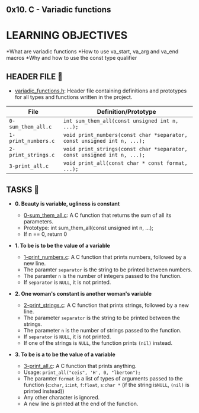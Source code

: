## 0x10. C - Variadic functions

# LEARNING OBJECTIVES
*What are variadic functions
*How to use va_start, va_arg and va_end macros
*Why and how to use the const type qualifier

## HEADER FILE 📁

* [variadic_functions.h](./variadic_functions.h): Header file containing definitions and
prototypes for all types and functions written in the project.

| File                     | Definition/Prototype                                                    |
|--------------------------|-------------------------------------------------------------------------|
|`0-sum_them_all.c`        | `int sum_them_all(const unsigned int n, ...);`                          |
| `1-print_numbers.c`      | `void print_numbers(const char *separator, const unsigned int n, ...);` |
| `2-print_strings.c`      | `void print_strings(const char *separator, const unsigned int n, ...);` |
| `3-print_all.c`          | `void print_all(const char * const format, ...);`                       | 

## TASKS 📃
* **0. Beauty is variable, ugliness is constant**
  * [0-sum_them_all.c](./0-sum_them_all.c): A C function that returns the sum of all its parameters.
  * Prototype: int sum_them_all(const unsigned int n, ...);
  * If n == 0, return 0

* **1. To be is to be the value of a variable**
  * [1-print_numbers.c](./1-print_numbers.c): A C function that prints numbers, followed by a new line. 
  * The paramter `separator` is the string to be printed between numbers.
  * The paramter `n` is the number of integers passed to the function.
  * If `separator` is `NULL`, it is not printed.

* **2. One woman's constant is another woman's variable**
  * [2-print_strings.c](./2-print_strings.c): A C function that prints strings, followed by a new line.
  * The parameter `separator` is the string to be printed between the strings.
  * The parameter `n` is the number of strings passed to the function.
  * If `separator` is `NULL`, it is not printed.
  * If one of the strings is `NULL`, the function prints `(nil)` instead.

* **3. To be is a to be the value of a variable**
  * [3-print_all.c](./3-print_all.c): A C function that prints anything.
  * Usage: `print_all("ceis", 'H', 0, "lberton");`
  * The paramter `format` is a list of types of arguments passed to the function (`c`:`char`, `i`:`int`, `f`:`float`, `s`:`char *` (if the string is`NULL`, `(nil)` is printed instead))
  * Any other character is ignored.
  * A new line is printed at the end of the function.

